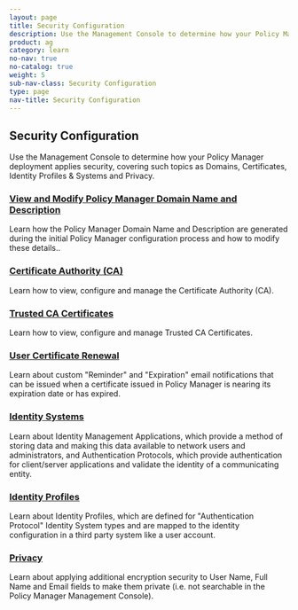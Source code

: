 ```yaml
---
layout: page
title: Security Configuration
description: Use the Management Console to determine how your Policy Manager deployment applies security, covering such topics as Domains, Certificates, Identity Profiles & Systems and Privacy.
product: ag
category: learn
no-nav: true
no-catalog: true
weight: 5
sub-nav-class: Security Configuration
type: page
nav-title: Security Configuration
---
```


## Security Configuration

Use the Management Console to determine how your Policy Manager deployment applies security, covering such topics as Domains, Certificates, Identity Profiles & Systems and Privacy.

<div class = "divider1"></div>

### [View and Modify Policy Manager Domain Name and Description](../security/view_and_modify_policy_manager_domain_name_and_description.html)
Learn how the Policy Manager Domain Name and Description are generated during the initial Policy Manager configuration process and how to modify these details..

<div class = "divider1"></div>

### [Certificate Authority (CA)](../security/certificate_authority.html)
Learn how to view, configure and manage the Certificate Authority (CA).

<div class = "divider1"></div>

### [Trusted CA Certificates](../security/trusted_ca_certificates.html)
Learn how to view, configure and manage Trusted CA Certificates.

<div class = "divider1"></div>

### [User Certificate Renewal](../security/user_certificate_renewal.html)
Learn about custom "Reminder" and "Expiration" email notifications that can be issued when a certificate issued in Policy Manager is nearing its expiration date or has expired.

<div class = "divider1"></div>

### [Identity Systems](../security/identity_systems.html)
Learn about Identity Management Applications, which provide a method of storing data and making this data available to network users and administrators, and Authentication Protocols, which provide authentication for client/server applications and validate the identity of a communicating entity.

<div class = "divider1"></div>

### [Identity Profiles](../security/identity_profiles.html)
Learn about Identity Profiles, which are defined for "Authentication Protocol" Identity System types and are mapped to the identity configuration in a third party system like a user account.

<div class = "divider1"></div>

### [Privacy](../security/privacy.html)
Learn about applying additional encryption security to User Name, Full Name and Email fields to make them private (i.e. not searchable in the Policy Manager Management Console).

<div class = "divider1"></div>